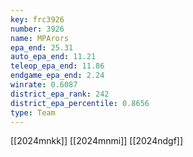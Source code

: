 ```yaml
---
key: frc3926
number: 3926
name: MPArors
epa_end: 25.31
auto_epa_end: 11.21
teleop_epa_end: 11.86
endgame_epa_end: 2.24
winrate: 0.6087
district_epa_rank: 242
district_epa_percentile: 0.8656
type: Team
---
```

[[2024mnkk]]
[[2024mnmi]]
[[2024ndgf]]
